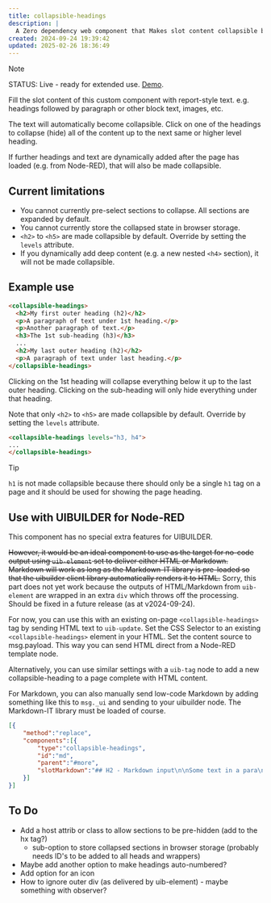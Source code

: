 ```yaml
---
title: collapsible-headings
description: |
  A Zero dependency web component that Makes slot content collapsible by heading level.
created: 2024-09-24 19:39:42
updated: 2025-02-26 18:36:49
---
```


> [!NOTE]
> STATUS: Live - ready for extended use.  [Demo](https://wc.totallyinformation.net/tests/collapsible-headings).

Fill the slot content of this custom component with report-style text. e.g. headings followed by paragraph or other block text, images, etc.

The text will automatically become collapsible. Click on one of the headings to collapse (hide) all of the content up to the next same or higher level heading.

If further headings and text are dynamically added after the page has loaded (e.g. from Node-RED), that will also be made collapsible.

## Current limitations

* You cannot currently pre-select sections to collapse. All sections are expanded by default.
* You cannot currently store the collapsed state in browser storage.
* `<h2>` to `<h5>` are made collapsible by default. Override by setting the `levels` attribute.
* If you dynamically add deep content (e.g. a new nested `<h4>` section), it will not be made collapsible.

## Example use

```html
<collapsible-headings>
  <h2>My first outer heading (h2)</h2>
  <p>A paragraph of text under 1st heading.</p>
  <p>Another paragraph of text.</p>
  <h3>The 1st sub-heading (h3)</h3>
  ...
  <h2>My last outer heading (h2)</h2>
  <p>A paragraph of text under last heading.</p>  
</collapsible-headings>
```

Clicking on the 1st heading will collapse everything below it up to the last outer heading. Clicking on the sub-heading will only hide everything under that heading.

Note that only `<h2>` to `<h5>` are made collapsible by default. Override by setting the `levels` attribute.

```html
<collapsible-headings levels="h3, h4">
...
</collapsible-headings>
```

> [!TIP]
> `h1` is not made collapsible because there should only be a single `h1` tag on a page and it should be used for showing the page heading.

## Use with UIBUILDER for Node-RED

This component has no special extra features for UIBUILDER.

~~However, it would be an ideal component to use as the target for no-code output using `uib-element` set to deliver either HTML or Markdown. Markdown will work as long as the Markdown-IT library is pre-loaded so that the uibuilder client library automatically renders it to HTML.~~ Sorry, this part does not yet work because the outputs of HTML/Markdown from `uib-element` are wrapped in an extra `div` which throws off the processing. Should be fixed in a future release (as at v2024-09-24).

For now, you can use this with an existing on-page `<collapsible-headings>` tag by sending HTML text to `uib-update`. Set the CSS Selector to an existing `<collapsible-headings>` element in your HTML. Set the content source to msg.payload. This way you can send HTML direct from a Node-RED template node.

Alternatively, you can use similar settings with a `uib-tag` node to add a new collapsible-heading to a page complete with HTML content.

For Markdown, you can also manually send low-code Markdown by adding something like this to `msg._ui` and sending to your uibuilder node. The Markdown-IT library must be loaded of course.

```json
[{
    "method":"replace",
    "components":[{
        "type":"collapsible-headings",
        "id":"md",
        "parent":"#more",
        "slotMarkdown":"## H2 - Markdown input\n\nSome text in a para\n\n* List #1\n* List #2\n"
    }]
}]
```

## To Do

* Add a host attrib or class to allow sections to be pre-hidden (add to the hx tag?)
  * sub-option to store collapsed sections in browser storage (probably needs ID's to be added to all heads and wrappers)
* Maybe add another option to make headings auto-numbered?
* Add option for an icon
* How to ignore outer div (as delivered by uib-element) - maybe something with observer?
